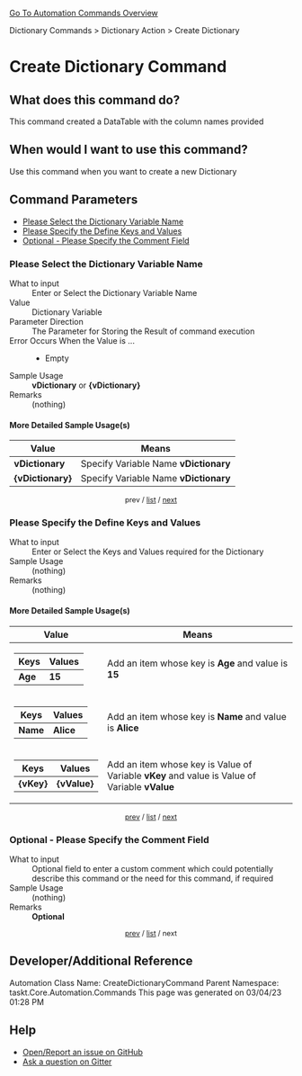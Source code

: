 <!--TITLE: Create Dictionary Command -->
<!-- SUBTITLE: a command in the Dictionary Commands group. -->
[Go To Automation Commands Overview](/automation-commands.md)


Dictionary Commands &gt; Dictionary Action &gt; Create Dictionary


# Create Dictionary Command


## What does this command do?
This command created a DataTable with the column names provided


## When would I want to use this command?
Use this command when you want to create a new Dictionary


<a id="param_list"></a>
## Command Parameters
- [Please Select the Dictionary Variable Name](#param_0)
- [Please Specify the Define Keys and Values](#param_1)
- [Optional - Please Specify the Comment Field](#param_2)


<a id="param_0"></a>
### Please Select the Dictionary Variable Name


<dl>
<dt>What to input</dt><dd>Enter or Select the Dictionary Variable Name</dd>
<dt>Value</dt><dd>Dictionary Variable</dd>
<dt>Parameter Direction</dt><dd>The Parameter for Storing the Result of command execution</dd>
<dt>Error Occurs When the Value is ...</dt><dd><ul>
<li>Empty</li>
</ul></dd>
<dt>Sample Usage</dt><dd><strong>vDictionary</strong> or <strong>{vDictionary}</strong></dd>
<dt>Remarks</dt><dd>(nothing)</dd>
</dl>




#### More Detailed Sample Usage(s)
| Value | Means |
|---|---|
| <strong>vDictionary</strong> | Specify Variable Name **vDictionary** |
| <strong>{vDictionary}</strong> | Specify Variable Name **vDictionary** |


<div style="font-size: 90%; text-align: center">


prev / [list](#param_list) / [next](#param_1)


</div>


<a id="param_1"></a>
### Please Specify the Define Keys and Values


<dl>
<dt>What to input</dt><dd>Enter or Select the Keys and Values required for the Dictionary</dd>
<dt>Sample Usage</dt><dd>(nothing)</dd>
<dt>Remarks</dt><dd>(nothing)</dd>
</dl>




#### More Detailed Sample Usage(s)
| Value | Means |
|---|---|
| <table><thead><tr><th>Keys</th><th>Values</th></tr></thead><tbody><tr><td><strong>Age</strong></td><td><strong>15</strong></td></tr></tbody></table> | Add an item whose key is **Age** and value is **15** |
| <table><thead><tr><th>Keys</th><th>Values</th></tr></thead><tbody><tr><td><strong>Name</strong></td><td><strong>Alice</strong></td></tr></tbody></table> | Add an item whose key is **Name** and value is **Alice** |
| <table><thead><tr><th>Keys</th><th>Values</th></tr></thead><tbody><tr><td><strong>{vKey}</strong></td><td><strong>{vValue}</strong></td></tr></tbody></table> | Add an item whose key is Value of Variable **vKey** and value is Value of Variable **vValue** |


<div style="font-size: 90%; text-align: center">


[prev](#param_1) / [list](#param_list) / [next](#param_2)


</div>


<a id="param_2"></a>
### Optional - Please Specify the Comment Field


<dl>
<dt>What to input</dt><dd>Optional field to enter a custom comment which could potentially describe this command or the need for this command, if required</dd>
<dt>Sample Usage</dt><dd>(nothing)</dd>
<dt>Remarks</dt><dd><strong>Optional</strong><br></dd>
</dl>




<div style="font-size: 90%; text-align: center">


[prev](#param_2) / [list](#param_list) / next


</div>


## Developer/Additional Reference
Automation Class Name: CreateDictionaryCommand
Parent Namespace: taskt.Core.Automation.Commands
This page was generated on 03/04/23 01:28 PM


## Help
- [Open/Report an issue on GitHub](https://github.com/rcktrncn/taskt/issues/new)
- [Ask a question on Gitter](https://gitter.im/taskt-rpa/Lobby)
